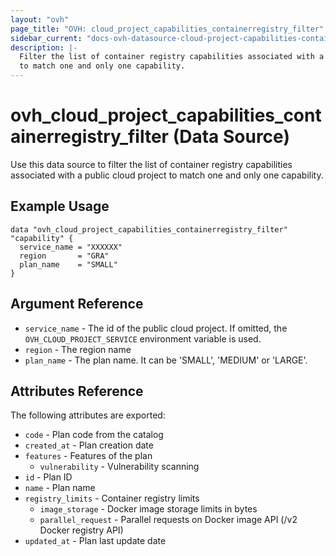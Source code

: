 ```yaml
---
layout: "ovh"
page_title: "OVH: cloud_project_capabilities_containerregistry_filter"
sidebar_current: "docs-ovh-datasource-cloud-project-capabilities-containerregistry-filter"
description: |-
  Filter the list of container registry capabilities associated with a public cloud project
  to match one and only one capability.
---
```


# ovh_cloud_project_capabilities_containerregistry_filter (Data Source)

Use this data source to filter the list of container registry capabilities associated with a public cloud project to match one and only one capability.

## Example Usage

```hcl
data "ovh_cloud_project_capabilities_containerregistry_filter" "capability" {
  service_name = "XXXXXX"
  region       = "GRA"
  plan_name    = "SMALL"
}
```

## Argument Reference


* `service_name` - The id of the public cloud project. If omitted,
    the `OVH_CLOUD_PROJECT_SERVICE` environment variable is used. 
* `region` - The region name
* `plan_name` - The plan name. It can be 'SMALL', 'MEDIUM' or 'LARGE'.

## Attributes Reference

The following attributes are exported:

* `code` - Plan code from the catalog
* `created_at` - Plan creation date
* `features` - Features of the plan
  * `vulnerability` - Vulnerability scanning
* `id` - Plan ID
* `name` - Plan name
* `registry_limits` - Container registry limits
  * `image_storage` - Docker image storage limits in bytes
  * `parallel_request` - Parallel requests on Docker image API (/v2 Docker registry API)
* `updated_at` - Plan last update date
